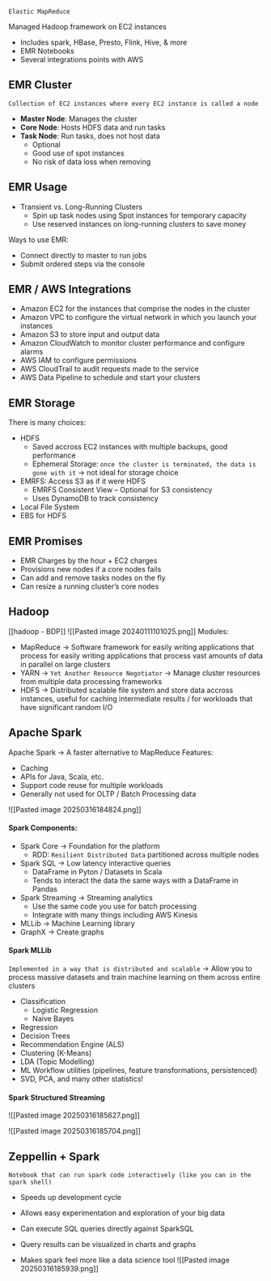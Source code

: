 `Elastic MapReduce`

Managed Hadoop framework on EC2 instances
- Includes spark, HBase, Presto, Flink, Hive, & more
- EMR Notebooks
- Several integrations points with AWS

## EMR Cluster
`Collection of EC2 instances where every EC2 instance is called a node`
- **Master Node**: Manages the cluster
- **Core Node**: Hosts HDFS data and run tasks
- **Task Node**: Run tasks, does not host data
	- Optional
	- Good use of spot instances
	- No risk of data loss when removing

## EMR Usage
- Transient vs. Long-Running Clusters
	- Spin up task nodes using Spot instances for temporary capacity 
	- Use reserved instances on long-running clusters to save money

Ways to use EMR:
- Connect directly to master to run jobs
- Submit ordered steps via the console

## EMR / AWS Integrations
- Amazon EC2 for the instances that comprise the nodes in the cluster 
- Amazon VPC to configure the virtual network in which you launch your instances 
- Amazon S3 to store input and output data 
- Amazon CloudWatch to monitor cluster performance and configure alarms 
- AWS IAM to configure permissions 
- AWS CloudTrail to audit requests made to the service 
- AWS Data Pipeline to schedule and start your clusters


## EMR Storage
There is many choices:
- HDFS
	- Saved accross EC2 instances with multiple backups, good performance 
	- Ephemeral Storage: `once the cluster is terminated, the data is gone with it` → not ideal for storage choice
- EMRFS: Access S3 as if it were HDFS
	- EMRFS Consistent View – Optional for S3 consistency
	- Uses DynamoDB to track consistency
- Local File System
- EBS for HDFS

## EMR Promises
- EMR Charges by the hour + EC2 charges
- Provisions new nodes if a core nodes fails
- Can add and remove tasks nodes on the fly
- Can resize a running cluster’s core nodes


## Hadoop
[[hadoop - BDP]]
![[Pasted image 20240111101025.png]]
Modules:
- MapReduce →  Software framework for easily writing applications that process for easily writing applications that process vast amounts of data in parallel on large clusters
- YARN → `Yet Another Resource Negotiator` → Manage cluster resources from multiple data processing frameworks
- HDFS → Distributed scalable file system and store data accross instances, useful for caching intermediate results / for workloads that have significant random I/O


## Apache Spark
Apache Spark → A faster alternative to MapReduce
Features:
- Caching
- APIs for Java, Scala, etc.
- Support code reuse for multiple workloads
- Generally not used for OLTP / Batch Processing data

![[Pasted image 20250316184824.png]]

#### Spark Components:
- Spark Core → Foundation for the platform
	- RDD: `Resilient Distributed Data` partitioned across multiple nodes
- Spark SQL → Low latency interactive queries
	- DataFrame in Pyton / Datasets in Scala
	- Tends to interact the data the same ways with a DataFrame in Pandas
- Spark Streaming → Streaming analytics
	- Use the same code you use for batch processing
	- Integrate with many things including AWS Kinesis
- MLLib → Machine Learning library
- GraphX → Create graphs


#### Spark MLLib
`Implemented in a way that is distributed and scalable` → Allow you to process massive datasets and train machine learning on them across entire clusters
- Classification
	- Logistic Regression
	- Naive Bayes
- Regression
- Decision Trees
- Recommendation Engine (ALS)
- Clustering (K-Means)
- LDA (Topic Modelling)
- ML Workflow utilities (pipelines, feature transformations, persistenced)
- SVD, PCA, and many other statistics!


#### Spark Structured Streaming
![[Pasted image 20250316185627.png]]

![[Pasted image 20250316185704.png]]

## Zeppellin + Spark
`Notebook that can run spark code interactively (like you can in the spark shell)`
- Speeds up development cycle
- Allows easy experimentation and exploration of your big data

- Can execute SQL queries directly against SparkSQL
- Query results can be visualized in charts and graphs
- Makes spark feel more like a data science tool
![[Pasted image 20250316185939.png]]